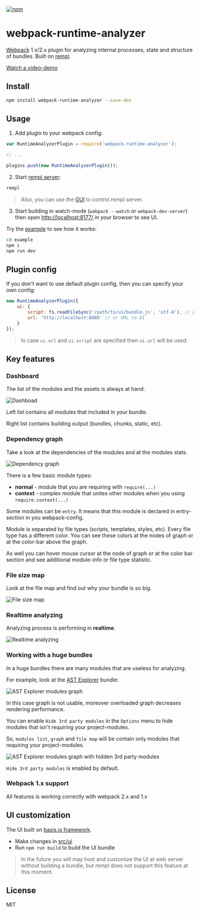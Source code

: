 [![npm](https://img.shields.io/npm/v/webpack-runtime-analyzer.svg)](https://www.npmjs.com/package/webpack-runtime-analyzer)

# webpack-runtime-analyzer

[Webpack](https://github.com/webpack/webpack) 1.x/2.x plugin for analyzing internal processes, state and structure of bundles. Built on [rempl](https://github.com/rempl/rempl).

[Watch a video-demo](https://youtu.be/Y3RVDJRi-Gc)

## Install

```bash
npm install webpack-runtime-analyzer --save-dev
```

## Usage

1) Add plugin to your webpack config:

```js
var RuntimeAnalyzerPlugin = require('webpack-runtime-analyzer');

// ...

plugins.push(new RuntimeAnalyzerPlugin());
```

2) Start [rempl server](https://github.com/rempl/rempl-cli):

```bash
rempl
```

> Also, you can use the [GUI](https://github.com/rempl/menubar-server) to control rempl server.

3) Start building in watch-mode (`wabpack --watch` or `webpack-dev-server`) then open [http://localhost:8177/](http://localhost:8177/) in your browser to see UI.

Try the [example](example) to see how it works:

```bash
cd example
npm i
npm run dev
```

## Plugin config

If you don't want to use default plugin config, then you can specify your own config:

```js
new RuntimeAnalyzerPlugin({
    ui: {
        script: fs.readFileSync('/path/to/ui/bundle.js', 'utf-8'), // packed UI bundle (js + html + css + etc...)
        url: 'http://localhost:8080' // or URL to UI
    }
});
```

> In case `ui.url` and `ui.script` are specified then `ui.url` will be used.

## Key features

### Dashboard

The list of the modules and the assets is always at hand.

![Dashboad](https://cloud.githubusercontent.com/assets/6654581/23513209/4ef24f2c-ff74-11e6-9a75-cc254a4783e1.png)

Left list contains all modules that included in your bundle.

Right list contains building output (bundles, chunks, static, etc).

### Dependency graph

Take a look at the dependencies of the modules and at the modules stats.

![Dependency graph](https://cloud.githubusercontent.com/assets/6654581/23513322/a65d0860-ff74-11e6-8a3e-9a5cb7068950.png)

There is a few basic module types:
- **normal** - module that you are requiring with `require(...)`
- **context** - complex module that unites other modules when you using `require.context(...)`

Some modules can be `entry`. It means that this module is declared in entry-section in you webpack-config.

Module is separated by file types (scripts, templates, styles, etc). Every file type has a different color. You can see these colors at the nodes of graph or at the color-bar above the graph.

As well you can hover mouse cursor at the node of graph or at the color bar section and see additional module-info or file type statistic.

### File size map

Look at the file map and find out why your bundle is so big.

![File size map](https://cloud.githubusercontent.com/assets/6654581/23513627/b610976c-ff75-11e6-8f6a-447a634a6074.png)

### Realtime analyzing

Analyzing process is performing in **realtime**.

![Realtime analyzing](https://cloud.githubusercontent.com/assets/6654581/23513658/ddb32154-ff75-11e6-93a9-29579d7c9bee.png)

### Working with a huge bundles

In a huge bundles there are many modules that are useless for analyzing.

For example, look at the [AST Explorer](https://github.com/fkling/astexplorer) bundle:

![AST Explorer modules graph](https://cloud.githubusercontent.com/assets/6654581/23513842/8cc35ba0-ff76-11e6-805c-24e06d5393ae.png)

In this case graph is not usable, moreover overloaded graph decreases rendering performance.

You can enable `Hide 3rd party modules` in the `Options` menu to hide modules that isn't requiring your project-modules.

So, `modules list`, `graph` and `file map` will be contain only modules that requiring your project-modules.

![AST Explorer modules graph with hidden 3rd party modules](https://cloud.githubusercontent.com/assets/6654581/23514270/e6b8d440-ff77-11e6-9390-66202aef1f2f.png)

`Hide 3rd party modules` is enabled by default.

### Webpack 1.x support

All features is working correctly with webpack 2.x and 1.x

## UI customization

The UI built on [basis.js framework](http://basisjs.com/).

* Make changes in [src/ui](src/ui)
* Run `npm run build` to build the UI bundle

> In the future you will may host and customize the UI at web server without building a bundle, but rempl does not support this feature at this moment.

## License

MIT
